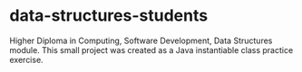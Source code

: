 # data-structures-students
Higher Diploma in Computing, Software Development, Data Structures module. 
This small project was created as a Java instantiable class practice exercise. 
